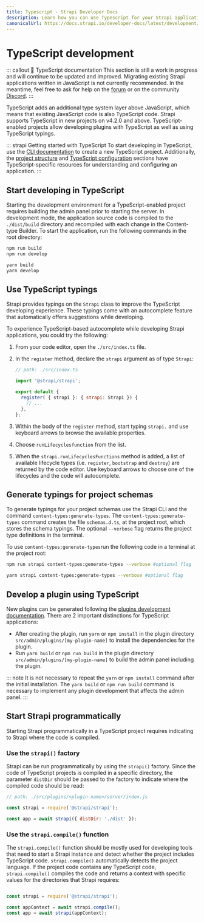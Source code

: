 ```yaml
---
title: Typescript - Strapi Developer Docs
description: Learn how you can use Typescript for your Strapi application.
canonicalUrl: https://docs.strapi.io/developer-docs/latest/development/typescript.html
---
```


# TypeScript development

::: callout 🚧  TypeScript documentation
This section is still a work in progress and will continue to be updated and improved. Migrating existing Strapi applications written in JavaScript is not currently recommended. In the meantime, feel free to ask for help on the [forum](https://forum.strapi.io/) or on the community [Discord](https://discord.strapi.io).
:::

TypeScript adds an additional type system layer above JavaScript, which means that existing JavaScript code is also TypeScript code. Strapi supports TypeScript in new projects on v4.2.0 and above. TypeScript-enabled projects allow developing plugins with TypeScript as well as using TypeScript typings.

::: strapi Getting started with TypeScript
To start developing in TypeScript, use the [CLI documentation](/developer-docs/latest/setup-deployment-guides/installation/cli.md) to create a new TypeScript project. Additionally, the [project structure](/developer-docs/latest/setup-deployment-guides/file-structure.md) and [TypeScript configuration](/developer-docs/latest/setup-deployment-guides/configurations/optional/typescript.md) sections have TypeScript-specific resources for understanding and configuring an application.
:::

## Start developing in TypeScript

Starting the development environment for a TypeScript-enabled project requires building the admin panel prior to starting the server. In development mode, the application source code is compiled to the `./dist/build` directory and recompiled with each change in the Content-type Builder. To start the application, run the following commands in the root directory:

<code-group>

<code-block title="NPM">

```sh
npm run build
npm run develop
```

</code-block>

 <code-block title="YARN">

```sh
yarn build
yarn develop
```

</code-block>

</code-group>

## Use TypeScript typings

Strapi provides typings on the `Strapi` class to improve the TypeScript developing experience. These typings come with an autocomplete feature that automatically offers suggestions while developing.

To experience TypeScript-based autocomplete while developing Strapi applications, you could try the following:

1. From your code editor, open the `./src/index.ts` file.
2. In the `register` method, declare the `strapi` argument as of type `Strapi`:

    ```js
    // path: ./src/index.ts

    import '@strapi/strapi';

    export default {
      register( { strapi }: { strapi: Strapi }) {
        // ...
      },
    };
    ```

2. Within the body of the `register` method, start typing `strapi.` and use keyboard arrows to browse the available properties.
3. Choose `runLifecyclesfunction` from the list.
4. When the `strapi.runLifecyclesFunctions` method is added, a list of available lifecycle types (i.e. `register`, `bootstrap` and `destroy`) are returned by the code editor. Use keyboard arrows to choose one of the lifecycles and the code will autocomplete.

## Generate typings for project schemas

To generate typings for your project schemas use the Strapi CLI and the command `content-types:generate-types`. The `content-types:generate-types` command creates the file `schemas.d.ts`, at the project root, which stores the schema typings. The optional `--verbose` flag returns the project type definitions in the terminal.

To use `content-types:generate-types`run the following code in a terminal at the project root:

<code-group>
<code-block title="NPM">

```sh
npm run strapi content-types:generate-types --verbose #optional flag

```

</code-block>

<code-block title="YARN">

```sh
yarn strapi content-types:generate-types --verbose #optional flag

```

</code-block>
</code-group>

## Develop a plugin using TypeScript

New plugins can be generated following the [plugins development documentation](/developer-docs/latest/development/plugins-development.md). There are 2 important distinctions for TypeScript applications:

- After creating the plugin, run `yarn` or `npm install` in the plugin directory `src/admin/plugins/[my-plugin-name]` to install the dependencies for the plugin.
- Run `yarn build` or `npm run build` in the plugin directory `src/admin/plugins/[my-plugin-name]` to build the admin panel including the plugin.

::: note
It is not necessary to repeat the `yarn` or `npm install` command after the initial installation. The `yarn build` or `npm run build` command is necessary to implement any plugin development that affects the admin panel.
:::

## Start Strapi programmatically

Starting Strapi programmatically in a TypeScript project requires indicating to Strapi where the code is compiled.
<!--possible alternate text: 
To start Strapi programmatically in a TypeScript project the Strapi instance requires the compiled code location. This section describes how to set and indicate the compiled code directory.-->

### Use the `strapi()` factory

Strapi can be run programmatically by using the `strapi()` factory. Since the code of TypeScript projects is compiled in a specific directory, the parameter `distDir` should be passed to the factory to indicate where the compiled code should be read:

```js
// path: ./src/plugins/<plugin-name>/server/index.js 

const strapi = require('@strapi/strapi');

const app = await strapi({ distDir: './dist' });
```

### Use the `strapi.compile()` function

The `strapi.compile()` function should be mostly used for developing tools that need to start a Strapi instance and detect whether the project includes TypeScript code. `strapi.compile()` automatically detects the project language. If the project code contains any TypeScript code, `strapi.compile()` compiles the code and returns a context with specific values for the directories that Strapi requires:

```js

const strapi = require('@strapi/strapi');

const appContext = await strapi.compile();
const app = await strapi(appContext);

```
